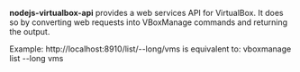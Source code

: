 **nodejs-virtualbox-api** provides a web services API for VirtualBox.  It does so by converting web requests into VBoxManage commands and returning the output.

Example: http://localhost:8910/list/--long/vms
is equivalent to: vboxmanage list --long vms